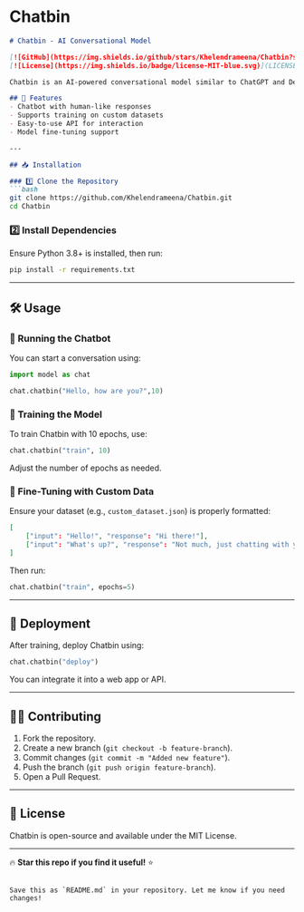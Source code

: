 <h1>Chatbin</h1>

```md
# Chatbin - AI Conversational Model  

[![GitHub](https://img.shields.io/github/stars/Khelendrameena/Chatbin?style=social)](https://github.com/Khelendrameena/Chatbin)  
[![License](https://img.shields.io/badge/license-MIT-blue.svg)](LICENSE)  

Chatbin is an AI-powered conversational model similar to ChatGPT and DeepSeek. It enables natural language interactions and can be trained further for improved responses.  

## 🚀 Features  
- Chatbot with human-like responses  
- Supports training on custom datasets  
- Easy-to-use API for interaction  
- Model fine-tuning support  

---

## 📥 Installation  

### 1️⃣ Clone the Repository  
```bash
git clone https://github.com/Khelendrameena/Chatbin.git
cd Chatbin
```

### 2️⃣ Install Dependencies  
Ensure Python 3.8+ is installed, then run:  
```bash
pip install -r requirements.txt
```

---

## 🛠 Usage  

### 🔹 Running the Chatbot  
You can start a conversation using:  
```python
import model as chat

chat.chatbin("Hello, how are you?",10)
```

### 🔹 Training the Model  
To train Chatbin with 10 epochs, use:  
```python
chat.chatbin("train", 10)
```
Adjust the number of epochs as needed.  

### 🔹 Fine-Tuning with Custom Data  
Ensure your dataset (e.g., `custom_dataset.json`) is properly formatted:  
```json
[
    ["input": "Hello!", "response": "Hi there!"],
    ["input": "What's up?", "response": "Not much, just chatting with you!"]
]
```
Then run:  
```python
chat.chatbin("train", epochs=5)
```

---

## 🚀 Deployment  
After training, deploy Chatbin using:  
```python
chat.chatbin("deploy")
```
You can integrate it into a web app or API.

---

## 👨‍💻 Contributing  
1. Fork the repository.  
2. Create a new branch (`git checkout -b feature-branch`).  
3. Commit changes (`git commit -m "Added new feature"`).  
4. Push the branch (`git push origin feature-branch`).  
5. Open a Pull Request.  

---

## 📜 License  
Chatbin is open-source and available under the MIT License.  

---

🔥 **Star this repo if you find it useful!** ⭐  
```

Save this as `README.md` in your repository. Let me know if you need changes!
